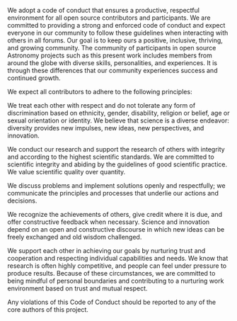 We adopt a code of conduct that ensures a productive, respectful environment for all open source contributors and participants. We are committed to providing a strong and enforced code of conduct and expect everyone in our community to follow these guidelines when interacting with others in all forums. Our goal is to keep ours a positive, inclusive, thriving, and growing community. The community of participants in open source Astronomy projects such as this present work includes members from around the globe with diverse skills, personalities, and experiences. It is through these differences that our community experiences success and continued growth.

We expect all contributors to adhere to the following principles:

We treat each other with respect and do not tolerate any form of discrimination based on ethnicity, gender, disability, religion or belief, age or sexual orientation or identity. We believe that science is a diverse endeavor: diversity provides new impulses, new ideas, new perspectives, and innovation.

We conduct our research and support the research of others with integrity and according to the highest scientific standards. We are committed to scientific integrity and abiding by the guidelines of good scientific practice. We value scientific quality over quantity.

We discuss problems and implement solutions openly and respectfully; we communicate the principles and processes that underlie our actions and decisions.

We recognize the achievements of others, give credit where it is due, and offer constructive feedback when necessary. Science and innovation depend on an open and constructive discourse in which new ideas can be freely exchanged and old wisdom challenged.

We support each other in achieving our goals by nurturing trust and cooperation and respecting individual capabilities and needs. We know that research is often highly competitive, and people can feel under pressure to produce results. Because of these circumstances, we are committed to being mindful of personal boundaries and contributing to a nurturing work environment based on trust and mutual respect.

Any violations of this Code of Conduct should be reported to any of the core authors of this project.
